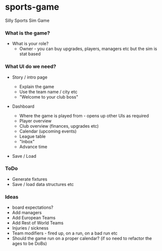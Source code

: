 # sports-game
Silly Sports Sim Game

### What is the game?

* What is your role?
  * Owner - you can buy upgrades, players, managers etc but the sim is stat based
  
### What UI do we need?

* Story / intro page 
  * Explain the game
  * Use the team name / city etc 
  * "Welcome to your club boss"

* Dashboard
  * Where the game is played from - opens up other UIs as required
  * Player overview
  * Club overview (finances, upgrades etc)
  * Calendar (upcoming events)
  * League table
  * "Inbox"
  * Advance time 

* Save / Load


### ToDo
* Generate fixtures
* Save / load data structures etc

### Ideas

* board expectations?
* Add managers
* Add European Teams
* Add Rest of World Teams
* Injuries / sickness
* Team modifiers - fired up, on a run, on a bad run etc
* Should the game run on a proper calendar? (if so need to refactor the ages to be DoBs)